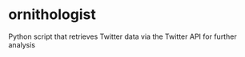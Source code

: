 ornithologist
=============

Python script that retrieves Twitter data via the Twitter API for further analysis
